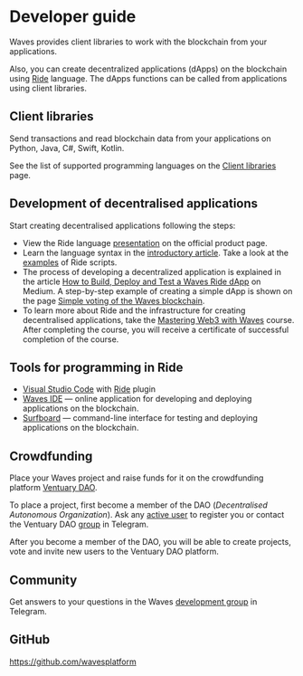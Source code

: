 # Developer guide

Waves provides client libraries to work with the blockchain from your applications.

Also, you can create decentralized applications (dApps) on the blockchain using [Ride](/en/ride) language. The dApps functions can be called from applications using client libraries.

## Client libraries

Send transactions and read blockchain data from your applications on Python, Java, C#, Swift, Kotlin.

See the list of supported programming languages on the [Client libraries](/en/building-apps/waves-api-and-sdk/client-libraries) page.

## Development of decentralised applications

Start creating decentralised applications following the steps:

- View the Ride language [presentation](https://wavesplatform.com/technology/ride) on the official product page.
- Learn the language syntax in the [introductory article](/en/ride/getting-started). Take a look at the [examples](https://github.com/wavesplatform/ride-examples) of Ride scripts.
- The process of developing a decentralized application is explained in the article [How to Build, Deploy and Test a Waves Ride dApp](https://medium.com/wavesprotocol/how-to-build-deploy-and-test-a-waves-ride-dapp-785311f58c2) on Medium. A step-by-step example of creating a simple dApp is shown on the page [Simple voting of the Waves blockchain](/en/building-apps/smart-contracts/simple-voting-on-the-waves-blockchain).
- To learn more about Ride and the infrastructure for creating decentralised applications, take the [Mastering Web3 with Waves](https://stepik.org/course/54415/promo) course. After completing the course, you will receive a certificate of successful completion of the course.

## Tools for programming in Ride

- [Visual Studio Code](https://code.visualstudio.com/) with [Ride](https://github.com/wavesplatform/ride-vscode) plugin
- [Waves IDE](https://ide.wavesplatform.com/) — online application for developing and deploying applications on the blockchain.
- [Surfboard](https://github.com/wavesplatform/Surfboard) — command-line interface for testing and deploying applications on the blockchain.

## Crowdfunding

Place your Waves project and raise funds for it on the crowdfunding platform [Ventuary DAO](https://beta.ventuary.space/).

To place a project, first become a member of the DAO (_Decentralised Autonomous Organization_). Ask any [active user](https://beta.ventuary.space/community) to register you or contact the Ventuary DAO [group](https://t.me/ventuary_dao) in Telegram.

After you become a member of the DAO, you will be able to create projects, vote and invite new users to the Ventuary DAO platform.

## Community

Get answers to your questions in the Waves [development group](https://t.me/waves_ride_dapps_dev) in Telegram.

## GitHub

<https://github.com/wavesplatform>
